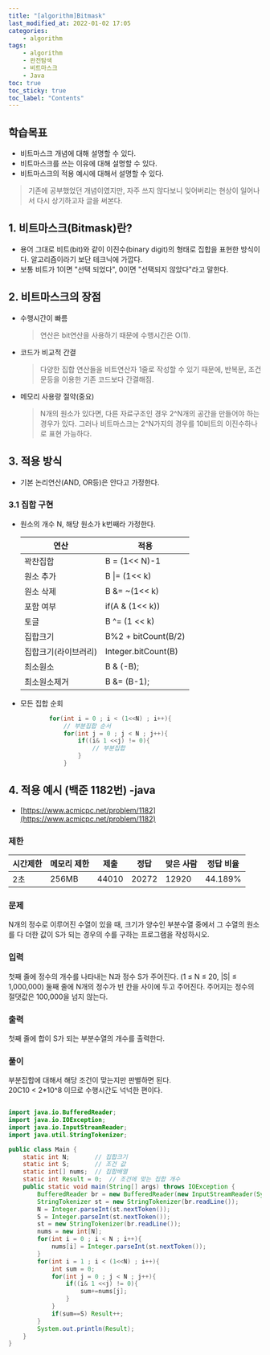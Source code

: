 ```yaml
---
title: "[algorithm]Bitmask"
last_modified_at: 2022-01-02 17:05
categories:
    - algorithm
tags:
    - algorithm
    - 완전탐색
    - 비트마스크
    - Java
toc: true
toc_sticky: true
toc_label: "Contents"
---
```


## 학습목표

* 비트마스크 개념에 대해 설명할 수 있다.
* 비트마스크를 쓰는 이유에 대해 설명할 수 있다.
* 비트마스크의 적용 예시에 대해서 설명할 수 있다.

> 기존에 공부했었던 개념이였지만, 자주 쓰지 않다보니 잊어버리는 현상이 일어나서 다시 상기하고자 글을 써본다.

## 1. 비트마스크(Bitmask)란?

* 용어 그대로 비트(bit)와 같이 이진수(binary digit)의 형태로 집합을 표현한 방식이다. 알고리즘이라기 보단 테크닉에 가깝다.
* 보통 비트가 1이면 "선택 되었다", 0이면 "선택되지 않았다"라고 말한다.

## 2. 비트마스크의 장점

* 수행시간이 빠름
    > 연산은 bit연산을 사용하기 때문에 수행시간은 O(1).

* 코드가 비교적 간결
    > 다양한 집합 연산들을 비트연산자 1줄로 작성할 수 있기 때문에, 반복문, 조건문등을 이용한 기존 코드보다 간결해짐.

* 메모리 사용량 절약(중요)
    >N개의 원소가 있다면, 다른 자료구조인 경우 2^N개의 공간을 만들어야 하는 경우가 있다.
    그러나 비트마스크는 2^N가지의 경우를 10비트의 이진수하나로 표현 가능하다.

## 3. 적용 방식

* 기본 논리연산(AND, OR등)은 안다고 가정한다.

### 3.1 집합 구현

* 원소의 개수 N, 해당 원소가 k번째라 가정한다.

    |연산|적용
    |--|--
    |꽉찬집합| B = (1<< N)-1
    |원소 추가| B \|= (1<< k)
    |원소 삭제| B &= ~(1<< k)
    |포함 여부| if(A & (1<< k))
    |토글| B ^= (1 << k)
    |집합크기|B%2 + bitCount(B/2)
    |집합크기(라이브러리)|Integer.bitCount(B)
    |최소원소|B & (-B);
    |최소원소제거|B &= (B-1);

* 모든 집합 순회

    ~~~java
            for(int i = 0 ; i < (1<<N) ; i++){
                // 부분집합 순서
                for(int j = 0 ; j < N ; j++){
                    if((i& 1 <<j) != 0){
                        // 부분집합
                    }
                }
    ~~~ 

## 4. 적용 예시 (백준 1182번) -java

* [https://www.acmicpc.net/problem/1182](https://www.acmicpc.net/problem/1182)


### 제한

|시간제한|메모리 제한|제출|정답|맞은 사람|정답 비율
|---|---|---|---|---|---
|2초|256MB|44010|20272|12920|44.189%

### 문제
N개의 정수로 이루어진 수열이 있을 때, 크기가 양수인 부분수열 중에서 그 수열의 원소를 다 더한 값이 S가 되는 경우의 수를 구하는 프로그램을 작성하시오.

### 입력
첫째 줄에 정수의 개수를 나타내는 N과 정수 S가 주어진다. (1 ≤ N ≤ 20, |S| ≤ 1,000,000) 둘째 줄에 N개의 정수가 빈 칸을 사이에 두고 주어진다. 주어지는 정수의 절댓값은 100,000을 넘지 않는다.

### 출력

첫째 줄에 합이 S가 되는 부분수열의 개수를 출력한다.

### 풀이

부분집합에 대해서 해당 조건이 맞는지만 판별하면 된다. <br>
20C10 < 2*10^8 이므로 수행시간도 넉넉한 편이다.

```java

import java.io.BufferedReader;
import java.io.IOException;
import java.io.InputStreamReader;
import java.util.StringTokenizer;

public class Main {
    static int N;       // 집합크기
    static int S;       // 조건 값
    static int[] nums;  // 집합배열
    static int Result = 0;  // 조건에 맞는 집합 개수
    public static void main(String[] args) throws IOException {
        BufferedReader br = new BufferedReader(new InputStreamReader(System.in));
        StringTokenizer st = new StringTokenizer(br.readLine());
        N = Integer.parseInt(st.nextToken());
        S = Integer.parseInt(st.nextToken());
        st = new StringTokenizer(br.readLine());
        nums = new int[N];
        for(int i = 0 ; i < N ; i++){
            nums[i] = Integer.parseInt(st.nextToken());
        }
        for(int i = 1 ; i < (1<<N) ; i++){
            int sum = 0;
            for(int j = 0 ; j < N ; j++){
                if((i& 1 <<j) != 0){
                    sum+=nums[j];
                }
            }
            if(sum==S) Result++;
        }
        System.out.println(Result);
    }
}

```
